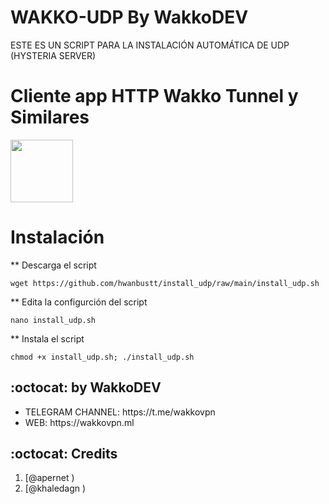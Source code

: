 # WAKKO-UDP By WakkoDEV

ESTE ES UN SCRIPT PARA LA INSTALACIÓN AUTOMÁTICA DE UDP (HYSTERIA SERVER) 



# Cliente app HTTP Wakko Tunnel y Similares

<p>
<a href="https://play.google.com/store/apps/details?id=com.wakko.hwt"><img src="https://play.google.com/intl/en_us/badges/images/generic/en-play-badge.png" height="100"></a>
</p>


# Instalación


** Descarga el script
```
wget https://github.com/hwanbustt/install_udp/raw/main/install_udp.sh
```
** Edita la configurción del script
```
nano install_udp.sh
```
** Instala el script
```
chmod +x install_udp.sh; ./install_udp.sh
```

## :octocat: by WakkoDEV
<ul>
 <li>TELEGRAM CHANNEL: https://t.me/wakkovpn</li>
 <li>WEB: https://wakkovpn.ml</li>
 
 </ul>
 
## :octocat: Credits

1. [@apernet )
2. [@khaledagn )
